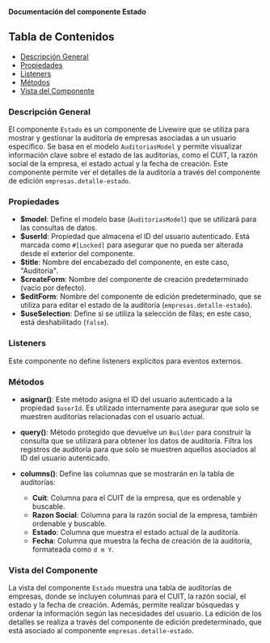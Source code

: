**Documentación del componente Estado**

## Tabla de Contenidos
- [Descripción General](#descripción-general)
- [Propiedades](#propiedades)
- [Listeners](#listeners)
- [Métodos](#métodos)
- [Vista del Componente](#vista-del-componente)

### Descripción General

El componente `Estado` es un componente de Livewire que se utiliza para mostrar y gestionar la auditoría de empresas asociadas a un usuario específico. Se basa en el modelo `AuditoriasModel` y permite visualizar información clave sobre el estado de las auditorías, como el CUIT, la razón social de la empresa, el estado actual y la fecha de creación. Este componente permite ver el detalles de la auditoria a través del componente de edición `empresas.detalle-estado`.

### Propiedades

- **$model**: Define el modelo base (`AuditoriasModel`) que se utilizará para las consultas de datos.
- **$userId**: Propiedad que almacena el ID del usuario autenticado. Está marcada como `#[Locked]` para asegurar que no pueda ser alterada desde el exterior del componente.
- **$title**: Nombre del encabezado del componente, en este caso, "Auditoria".
- **$createForm**: Nombre del componente de creación predeterminado (vacío por defecto).
- **$editForm**: Nombre del componente de edición predeterminado, que se utiliza para editar el estado de la auditoría (`empresas.detalle-estado`).
- **$useSelection**: Define si se utiliza la selección de filas; en este caso, está deshabilitado (`false`).

### Listeners

Este componente no define listeners explícitos para eventos externos.

### Métodos

- **asignar()**: Este método asigna el ID del usuario autenticado a la propiedad `$userId`. Es utilizado internamente para asegurar que solo se muestren auditorías relacionadas con el usuario actual.

- **query()**: Método protegido que devuelve un `Builder` para construir la consulta que se utilizará para obtener los datos de auditoría. Filtra los registros de auditoría para que solo se muestren aquellos asociados al ID del usuario autenticado.

- **columns()**: Define las columnas que se mostrarán en la tabla de auditorías:
  - **Cuit**: Columna para el CUIT de la empresa, que es ordenable y buscable.
  - **Razon Social**: Columna para la razón social de la empresa, también ordenable y buscable.
  - **Estado**: Columna que muestra el estado actual de la auditoría.
  - **Fecha**: Columna que muestra la fecha de creación de la auditoría, formateada como `d m Y`.

### Vista del Componente

La vista del componente `Estado` muestra una tabla de auditorías de empresas, donde se incluyen columnas para el CUIT, la razón social, el estado y la fecha de creación. Además, permite realizar búsquedas y ordenar la información según las necesidades del usuario. La edición de los detalles se realiza a través del componente de edición predeterminado, que está asociado al componente `empresas.detalle-estado`.

